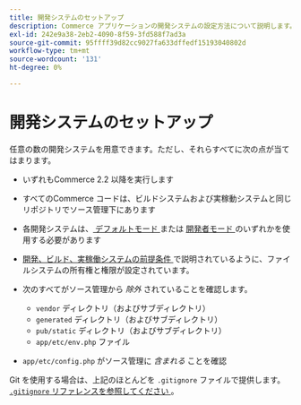 ```yaml
---
title: 開発システムのセットアップ
description: Commerce アプリケーションの開発システムの設定方法について説明します。
exl-id: 242e9a38-2eb2-4090-8f59-3fd588f7ad3a
source-git-commit: 95ffff39d82cc9027fa633dffedf15193040802d
workflow-type: tm+mt
source-wordcount: '131'
ht-degree: 0%

---
```


# 開発システムのセットアップ

任意の数の開発システムを用意できます。ただし、それらすべてに次の点が当てはまります。

- いずれもCommerce 2.2 以降を実行します
- すべてのCommerce コードは、ビルドシステムおよび実稼動システムと同じリポジトリでソース管理下にあります
- 各開発システムは、[ デフォルトモード ](../bootstrap/application-modes.md#default-mode) または [ 開発者モード ](../bootstrap/application-modes.md#developer-mode) のいずれかを使用する必要があります
- [ 開発、ビルド、実稼働システムの前提条件 ](../deployment/technical-details.md) で説明されているように、ファイルシステムの所有権と権限が設定されています。
- 次のすべてがソース管理から _除外_ されていることを確認します。

   - `vendor` ディレクトリ（およびサブディレクトリ）
   - `generated` ディレクトリ（およびサブディレクトリ）
   - `pub/static` ディレクトリ（およびサブディレクトリ）
   - `app/etc/env.php` ファイル

- `app/etc/config.php` がソース管理に _含まれる_ ことを確認

Git を使用する場合は、上記のほとんどを `.gitignore` ファイルで提供します。 [`.gitignore` リファレンスを参照してください ](../reference/config-reference-gitignore.md)。
